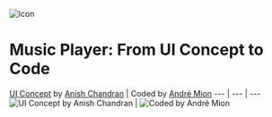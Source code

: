 ![Icon](https://raw.githubusercontent.com/andremion/Music-Player/master/app/src/main/res/mipmap-hdpi/ic_launcher.png)
# Music Player: From UI Concept to Code

[UI Concept](https://dribbble.com/shots/1850527-Music-Player-Transition) by [Anish Chandran](https://dribbble.com/anish_chandran) | Coded by [André Mion](https://github.com/andremion)
--- | --- | ---
![UI Concept by Anish Chandran](https://raw.githubusercontent.com/andremion/Music-Player/master/art/music_player_concept_cropped.gif) | ![Coded by André Mion](https://raw.githubusercontent.com/andremion/Music-Player/master/art/music_player_code_2.gif)
